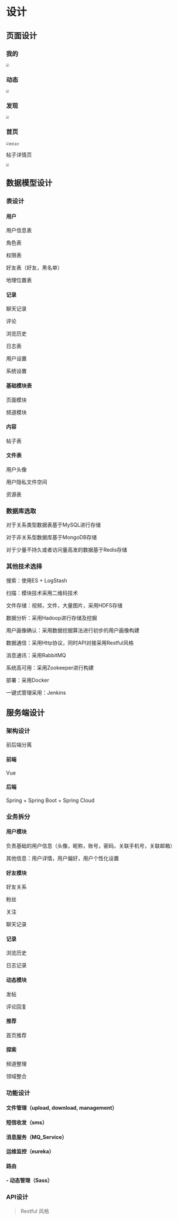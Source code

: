 # 设计

## 页面设计

### 我的

<img src="D:\Wp\wpNote\com.w\main\系统设计\毕设\我的模块页设计.png" style="zoom:50%;" />

### 动态

<img src="D:\Wp\wpNote\com.w\main\系统设计\毕设\消息页设计.png" style="zoom:50%;" />

### 发现

<img src="D:\Wp\wpNote\com.w\main\系统设计\毕设\频道页设计.png" style="zoom:50%;" />

### 首页

<img src="D:\Wp\wpNote\com.w\main\系统设计\毕设\首页设计.png" alt="首页设计" style="zoom:50%;" />

帖子详情页

<img src="D:\Wp\wpNote\com.w\main\系统设计\毕设\贴子详情页设计.png" style="zoom:50%;" />

## 数据模型设计

### 表设计

#### 用户

用户信息表

角色表

权限表

好友表（好友，黑名单）

地理位置表

#### 记录

聊天记录

评论

浏览历史

日志表

用户设置

系统设置

#### 基础模块表

页面模块

频道模块

#### 内容

帖子表

#### 文件表

用户头像

用户隐私文件空间

资源表

### 数据库选取

对于关系类型数据表基于MySQL进行存储

对于非关系型数据库基于MongoDB存储

对于少量不持久或者访问量高发的数据基于Redis存储

### 其他技术选择

搜索：使用ES + LogStash

扫描：模块技术采用二维码技术

文件存储：视频，文件，大量图片，采用HDFS存储

数据分析：采用Hadoop进行存储及挖掘

用户画像确认：采用数据挖掘算法进行初步的用户画像构建

数据通信：采用Http协议，同时API对接采用Restful风格

消息通讯：采用RabbitMQ

系统高可用：采用Zookeeper进行构建

部署：采用Docker

一键式管理采用：Jenkins

## 服务端设计

### 架构设计

前后端分离

#### 前端

Vue

#### 后端

Spring + Spring Boot + Spring Cloud

### 业务拆分

#### 用户模块

负责基础的用户信息（头像，昵称，账号，密码，关联手机号，关联邮箱）

其他信息：用户详情，用户偏好，用户个性化设置

#### 好友模块

好友关系

粉丝

关注

聊天记录

#### 记录

浏览历史

日志记录

#### 动态模块

发帖

评论回复

#### 推荐

首页推荐

#### 探索

频道整理

领域整合

### 功能设计

#### 文件管理（upload, download, management）

#### 短信收发（sms）

#### 消息服务（MQ_Service）

#### 运维监控（eureka）

#### 路由

#### - 动态管理（Sass）

### API设计

> Restful 风格



